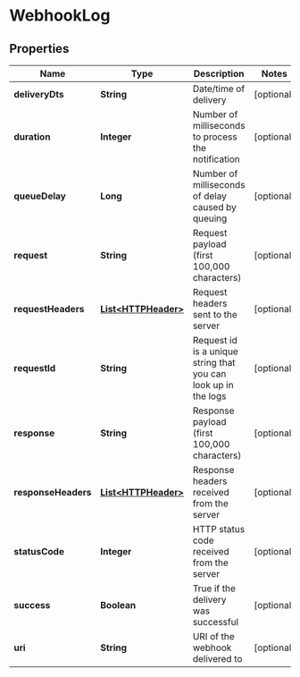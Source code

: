 
# WebhookLog

## Properties
Name | Type | Description | Notes
------------ | ------------- | ------------- | -------------
**deliveryDts** | **String** | Date/time of delivery |  [optional]
**duration** | **Integer** | Number of milliseconds to process the notification |  [optional]
**queueDelay** | **Long** | Number of milliseconds of delay caused by queuing |  [optional]
**request** | **String** | Request payload (first 100,000 characters) |  [optional]
**requestHeaders** | [**List&lt;HTTPHeader&gt;**](HTTPHeader.md) | Request headers sent to the server |  [optional]
**requestId** | **String** | Request id is a unique string that you can look up in the logs |  [optional]
**response** | **String** | Response payload (first 100,000 characters) |  [optional]
**responseHeaders** | [**List&lt;HTTPHeader&gt;**](HTTPHeader.md) | Response headers received from the server |  [optional]
**statusCode** | **Integer** | HTTP status code received from the server |  [optional]
**success** | **Boolean** | True if the delivery was successful |  [optional]
**uri** | **String** | URI of the webhook delivered to |  [optional]



